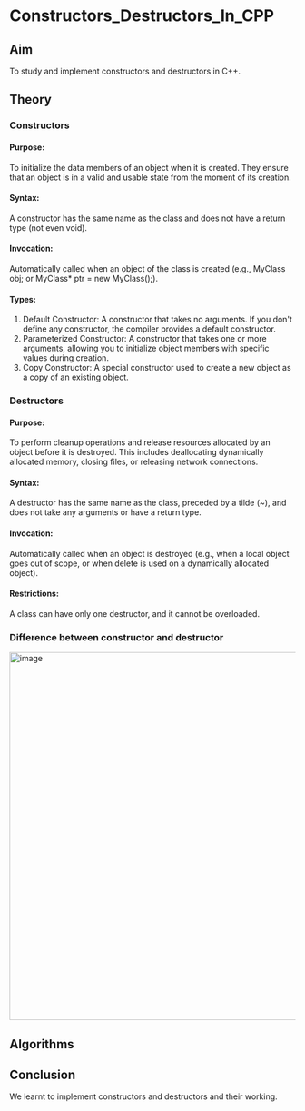 # Constructors_Destructors_In_CPP
## Aim
To study and implement constructors and destructors in C++.
## Theory
### Constructors
#### Purpose:
To initialize the data members of an object when it is created. They ensure that an object is in a valid and usable state from the moment of its creation.
#### Syntax:
A constructor has the same name as the class and does not have a return type (not even void).
#### Invocation:
Automatically called when an object of the class is created (e.g., MyClass obj; or MyClass* ptr = new MyClass();).
#### Types:
1. Default Constructor: A constructor that takes no arguments. If you don't define any constructor, the compiler provides a default constructor.
2. Parameterized Constructor: A constructor that takes one or more arguments, allowing you to initialize object members with specific values during creation.
3. Copy Constructor: A special constructor used to create a new object as a copy of an existing object.

### Destructors
#### Purpose: 
To perform cleanup operations and release resources allocated by an object before it is destroyed. This includes deallocating dynamically allocated memory, closing files, or releasing network connections.
#### Syntax: 
A destructor has the same name as the class, preceded by a tilde (~), and does not take any arguments or have a return type.
#### Invocation: 
Automatically called when an object is destroyed (e.g., when a local object goes out of scope, or when delete is used on a dynamically allocated object). 
#### Restrictions:
A class can have only one destructor, and it cannot be overloaded.

### Difference between constructor and destructor
<img width="817" height="648" alt="image" src="https://github.com/user-attachments/assets/a04975cd-2117-4e62-8e75-c3f1c6ae351d" />

## Algorithms
## Conclusion
We learnt to implement constructors and destructors and their working. 
